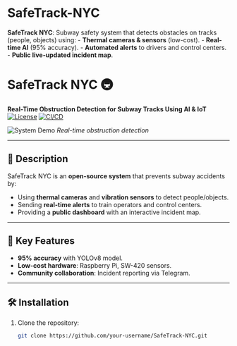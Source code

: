 # SafeTrack-NYC
**SafeTrack NYC**: Subway safety system that detects obstacles on tracks (people, objects) using:  - **Thermal cameras &amp; sensors** (low-cost).  - **Real-time AI** (95% accuracy).  - **Automated alerts** to drivers and control centers.  - **Public live-updated incident map**. 
# SafeTrack NYC 🚇  
**Real-Time Obstruction Detection for Subway Tracks Using AI & IoT**  
[![License](https://img.shields.io/badge/License-Apache%202.0-blue)](LICENSE)
[![CI/CD](https://github.com/your-username/SafeTrack-NYC/actions/workflows/ci-cd.yml/badge.svg)](https://github.com/your-username/SafeTrack-NYC/actions)

![System Demo](docs/demo.gif) *Real-time obstruction detection*

---

## 📌 Description  
SafeTrack NYC is an **open-source system** that prevents subway accidents by:  
- Using **thermal cameras** and **vibration sensors** to detect people/objects.  
- Sending **real-time alerts** to train operators and control centers.  
- Providing a **public dashboard** with an interactive incident map.  

---

## 🚀 Key Features  
- **95% accuracy** with YOLOv8 model.  
- **Low-cost hardware**: Raspberry Pi, SW-420 sensors.  
- **Community collaboration**: Incident reporting via Telegram.  

---

## 🛠️ Installation  
1. Clone the repository:  
   ```bash
   git clone https://github.com/your-username/SafeTrack-NYC.git
